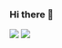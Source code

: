 ### Hi there 👋
<img src="https://img.shields.io/badge/javascript-F7DF1E?style=for-the-badge&logo=javascript1&logoColor=black">
<img src="https://img.shields.io/badge/Javascript-F7DF1E?style=for-the-badge&logo=javascript2&logoColor=white">
<!--
**MinhoJJJ/MinhoJJJ** is a ✨ _special_ ✨ repository because its `README.md` (this file) appears on your GitHub profile.

Here are some ideas to get you started:

- 🔭 I’m currently working on ...
- 🌱 I’m currently learning ...
- 👯 I’m looking to collaborate on ...
- 🤔 I’m looking for help with ...
- 💬 Ask me about ...
- 📫 How to reach me: ...
- 😄 Pronouns: ...
- ⚡ Fun fact: ...
-->

